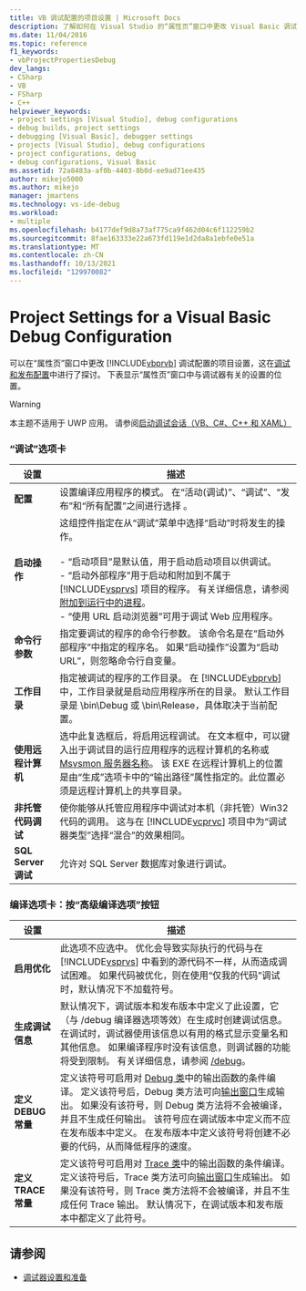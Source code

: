 ```yaml
---
title: VB 调试配置的项目设置 | Microsoft Docs
description: 了解如何在 Visual Studio 的“属性页”窗口中更改 Visual Basic 调试配置的项目设置。
ms.date: 11/04/2016
ms.topic: reference
f1_keywords:
- vbProjectPropertiesDebug
dev_langs:
- CSharp
- VB
- FSharp
- C++
helpviewer_keywords:
- project settings [Visual Studio], debug configurations
- debug builds, project settings
- debugging [Visual Basic], debugger settings
- projects [Visual Studio], debug configurations
- project configurations, debug
- debug configurations, Visual Basic
ms.assetid: 72a8483a-af0b-4403-8b0d-ee9ad71ee435
author: mikejo5000
ms.author: mikejo
manager: jmartens
ms.technology: vs-ide-debug
ms.workload:
- multiple
ms.openlocfilehash: b4177def9d8a73af775ca9f462d04c6f112259b2
ms.sourcegitcommit: 8fae163333e22a673fd119e1d2da8a1ebfe0e51a
ms.translationtype: MT
ms.contentlocale: zh-CN
ms.lasthandoff: 10/13/2021
ms.locfileid: "129970082"
---
```

# <a name="project-settings-for-a-visual-basic-debug-configuration"></a>Project Settings for a Visual Basic Debug Configuration
可以在“属性页”窗口中更改 [!INCLUDE[vbprvb](../code-quality/includes/vbprvb_md.md)] 调试配置的项目设置，这在[调试和发布配置](../debugger/how-to-set-debug-and-release-configurations.md)中进行了探讨。 下表显示“属性页”窗口中与调试器有关的设置的位置。

> [!WARNING]
> 本主题不适用于 UWP 应用。 请参阅[启动调试会话（VB、C#、C++ 和 XAML）](../debugger/start-a-debugging-session-for-a-store-app-in-visual-studio-vb-csharp-cpp-and-xaml.md)

### <a name="debug-tab"></a>“调试”选项卡

| 设置 | 描述 |
|------------------------------| - |
| **配置** | 设置编译应用程序的模式。 在“活动(调试)”、“调试”、“发布”和“所有配置”之间进行选择   。 |
| **启动操作** | 这组控件指定在从“调试”菜单中选择“启动”时将发生的操作。<br /><br /> -   “启动项目”是默认值，用于启动启动项目以供调试。 <br />-   “启动外部程序”用于启动和附加到不属于 [!INCLUDE[vsprvs](../code-quality/includes/vsprvs_md.md)] 项目的程序。 有关详细信息，请参阅[附加到运行中的进程](../debugger/attach-to-running-processes-with-the-visual-studio-debugger.md)。<br />-   “使用 URL 启动浏览器”可用于调试 Web 应用程序。 |
| **命令行参数** | 指定要调试的程序的命令行参数。 该命令名是在“启动外部程序”中指定的程序名。 如果“启动操作”设置为“启动 URL”，则忽略命令行自变量。 |
| **工作目录** | 指定被调试的程序的工作目录。 在 [!INCLUDE[vbprvb](../code-quality/includes/vbprvb_md.md)] 中，工作目录就是启动应用程序所在的目录。 默认工作目录是 \bin\Debug 或 \bin\Release，具体取决于当前配置。 |
| **使用远程计算机** | 选中此复选框后，将启用远程调试。 在文本框中，可以键入出于调试目的运行应用程序的远程计算机的名称或 [Msvsmon 服务器名称](../debugger/remote-debugging.md)。 该 EXE 在远程计算机上的位置是由“生成”选项卡中的“输出路径”属性指定的。此位置必须是远程计算机上的共享目录。 |
| **非托管代码调试** | 使你能够从托管应用程序中调试对本机（非托管）Win32 代码的调用。 这与在 [!INCLUDE[vcprvc](../code-quality/includes/vcprvc_md.md)] 项目中为“调试器类型”选择“混合”的效果相同。 |
| **SQL Server 调试** | 允许对 SQL Server 数据库对象进行调试。 |

### <a name="compile-tab-press-advanced-compile-options-button"></a>编译选项卡：按“高级编译选项”按钮

| 设置 | 描述 |
|---------------------------| - |
| **启用优化** | 此选项不应选中。 优化会导致实际执行的代码与在 [!INCLUDE[vsprvs](../code-quality/includes/vsprvs_md.md)] 中看到的源代码不一样，从而造成调试困难。 如果代码被优化，则在使用“仅我的代码”调试时，默认情况下不加载符号。 |
| **生成调试信息** | 默认情况下，调试版本和发布版本中定义了此设置，它（与 /debug 编译器选项等效）在生成时创建调试信息。 在调试时，调试器使用该信息以有用的格式显示变量名和其他信息。 如果编译程序时没有该信息，则调试器的功能将受到限制。 有关详细信息，请参阅 [/debug](/dotnet/visual-basic/reference/command-line-compiler/debug)。 |
| **定义 DEBUG 常量** | 定义该符号可启用对 [Debug 类](/dotnet/api/system.diagnostics.debug)中的输出函数的条件编译。 定义该符号后，Debug 类方法可向[输出窗口](../ide/reference/output-window.md)生成输出。 如果没有该符号，则 Debug 类方法将不会被编译，并且不生成任何输出。 该符号应在调试版本中定义而不应在发布版本中定义。 在发布版本中定义该符号将创建不必要的代码，从而降低程序的速度。 |
| **定义 TRACE 常量** | 定义该符号可启用对 [Trace 类](/dotnet/api/system.diagnostics.trace)中的输出函数的条件编译。 定义该符号后，Trace 类方法可向[输出窗口](../ide/reference/output-window.md)生成输出。 如果没有该符号，则 Trace 类方法将不会被编译，并且不生成任何 Trace 输出。 默认情况下，在调试版本和发布版本中都定义了此符号。 |

## <a name="see-also"></a>请参阅
- [调试器设置和准备](../debugger/debugger-settings-and-preparation.md)